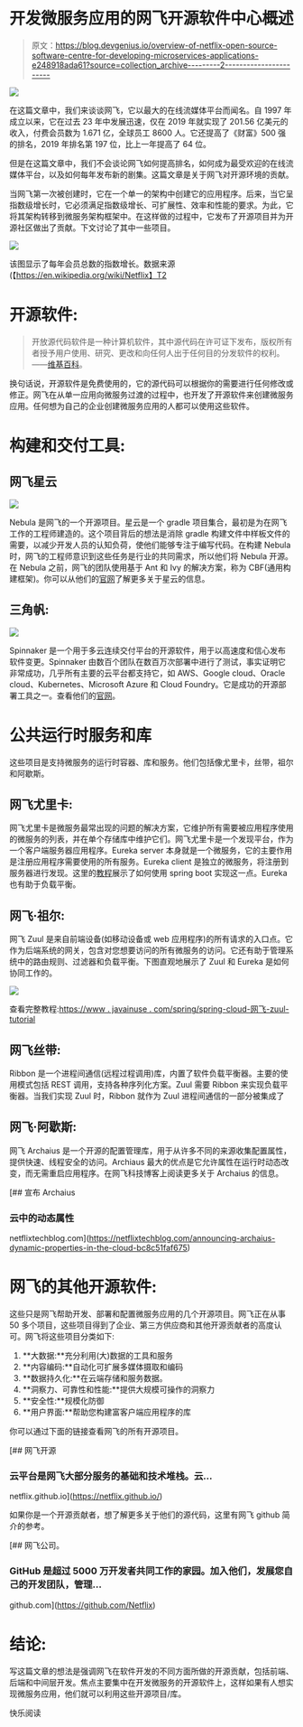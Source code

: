 # 开发微服务应用的网飞开源软件中心概述

> 原文：<https://blog.devgenius.io/overview-of-netflix-open-source-software-centre-for-developing-microservices-applications-e248918ada61?source=collection_archive---------2----------------------->

![](img/dbb8534c265d7e2b1512c49ff533c2e3.png)

在这篇文章中，我们来谈谈网飞，它以最大的在线流媒体平台而闻名。自 1997 年成立以来，它在过去 23 年中发展迅速，仅在 2019 年就实现了 201.56 亿美元的收入，付费会员数为 1.671 亿，全球员工 8600 人。它还提高了《财富》500 强的排名，2019 年排名第 197 位，比上一年提高了 64 位。

但是在这篇文章中，我们不会谈论网飞如何提高排名，如何成为最受欢迎的在线流媒体平台，以及如何每年发布新的剧集。这篇文章是关于网飞对开源环境的贡献。

当网飞第一次被创建时，它在一个单一的架构中创建它的应用程序。后来，当它呈指数级增长时，它必须满足指数级增长、可扩展性、效率和性能的要求。为此，它将其架构转移到微服务架构框架中。在这样做的过程中，它发布了开源项目并为开源社区做出了贡献。下文讨论了其中一些项目。

![](img/22d048397f61e36c507101ab419a1d74.png)

该图显示了每年会员总数的指数增长。数据来源(【https://en.wikipedia.org/wiki/Netflix】T2

# 开源软件:

> 开放源代码软件是一种计算机软件，其中源代码在许可证下发布，版权所有者授予用户使用、研究、更改和向任何人出于任何目的分发软件的权利。——[维基百科](https://en.wikipedia.org/wiki/Open-source_software)。

换句话说，开源软件是免费使用的，它的源代码可以根据你的需要进行任何修改或修正。网飞在从单一应用向微服务过渡的过程中，也开发了开源软件来创建微服务应用。任何想为自己的企业创建微服务应用的人都可以使用这些软件。

# 构建和交付工具:

## 网飞星云

![](img/ae037080bcc877f20ce8bea6dfc6687f.png)

Nebula 是网飞的一个开源项目。星云是一个 gradle 项目集合，最初是为在网飞工作的工程师建造的。这个项目背后的想法是消除 gradle 构建文件中样板文件的需要，以减少开发人员的认知负荷，使他们能够专注于编写代码。在构建 Nebula 时，网飞的工程师意识到这些任务是行业的共同需求，所以他们将 Nebula 开源。在 Nebula 之前，网飞的团队使用基于 Ant 和 Ivy 的解决方案，称为 CBF(通用构建框架)。你可以从他们的[官网](http://nebula-plugins.github.io/)了解更多关于星云的信息。

## 三角帆:

![](img/bba8a9b34fa26b9955f3c5f33d4abfde.png)

Spinnaker 是一个用于多云连续交付平台的开源软件，用于以高速度和信心发布软件变更。Spinnaker 由数百个团队在数百万次部署中进行了测试，事实证明它非常成功，几乎所有主要的云平台都支持它，如 AWS、Google cloud、Oracle cloud、Kubernetes、Microsoft Azure 和 Cloud Foundry。它是成功的开源部署工具之一。查看他们的[官网](https://spinnaker.io/)。

# 公共运行时服务和库

这些项目是支持微服务的运行时容器、库和服务。他们包括像尤里卡，丝带，祖尔和阿歇斯。

## 网飞尤里卡:

网飞尤里卡是微服务最常出现的问题的解决方案，它维护所有需要被应用程序使用的微服务的列表，并在单个存储库中维护它们。网飞尤里卡是一个发现平台，作为一个客户端服务器应用程序。Eureka server 本身就是一个微服务，它的主要作用是注册应用程序需要使用的所有服务。Eureka client 是独立的微服务，将注册到服务器进行发现。这里的[教程](https://dzone.com/articles/netflix-eureka-discovery-microservice)展示了如何使用 spring boot 实现这一点。Eureka 也有助于负载平衡。

## 网飞·祖尔:

网飞 Zuul 是来自前端设备(如移动设备或 web 应用程序)的所有请求的入口点。它作为后端系统的网关，包含对您想要访问的所有微服务的访问。它还有助于管理系统中的路由规则、过滤器和负载平衡。下图直观地展示了 Zuul 和 Eureka 是如何协同工作的。

![](img/7ac057eb64b18e97d0fc5c53808b513a.png)

查看完整教程:[https://www . javainuse . com/spring/spring-cloud-网飞-zuul-tutorial](https://www.javainuse.com/spring/spring-cloud-netflix-zuul-tutorial)

## 网飞丝带:

Ribbon 是一个进程间通信(远程过程调用)库，内置了软件负载平衡器。主要的使用模式包括 REST 调用，支持各种序列化方案。Zuul 需要 Ribbon 来实现负载平衡器。当我们实现 Zuul 时，Ribbon 就作为 Zuul 进程间通信的一部分被集成了

## 网飞·阿歇斯:

网飞 Archaius 是一个开源的配置管理库，用于从许多不同的来源收集配置属性，提供快速、线程安全的访问。Archiaus 最大的优点是它允许属性在运行时动态改变，而无需重启应用程序。在网飞科技博客上阅读更多关于 Archaius 的信息。

[](https://netflixtechblog.com/announcing-archaius-dynamic-properties-in-the-cloud-bc8c51faf675) [## 宣布 Archaius

### 云中的动态属性

netflixtechblog.com](https://netflixtechblog.com/announcing-archaius-dynamic-properties-in-the-cloud-bc8c51faf675) 

# 网飞的其他开源软件:

这些只是网飞帮助开发、部署和配置微服务应用的几个开源项目。网飞正在从事 50 多个项目，这些项目得到了企业、第三方供应商和其他开源贡献者的高度认可。网飞将这些项目分类如下:

1.  **大数据:**充分利用(大)数据的工具和服务
2.  **内容编码:**自动化可扩展多媒体摄取和编码
3.  **数据持久化:**在云端存储和服务数据。
4.  **洞察力、可靠性和性能:**提供大规模可操作的洞察力
5.  **安全性:**规模化防御
6.  **用户界面:**帮助您构建富客户端应用程序的库

你可以通过下面的链接查看网飞的所有开源项目。

[](https://netflix.github.io/) [## 网飞开源

### 云平台是网飞大部分服务的基础和技术堆栈。云…

netflix.github.io](https://netflix.github.io/) 

如果你是一个开源贡献者，想了解更多关于他们的源代码，这里有网飞 github 简介的参考。

[](https://github.com/Netflix) [## 网飞公司。

### GitHub 是超过 5000 万开发者共同工作的家园。加入他们，发展您自己的开发团队，管理…

github.com](https://github.com/Netflix) 

# 结论:

写这篇文章的想法是强调网飞在软件开发的不同方面所做的开源贡献，包括前端、后端和中间层开发。焦点主要集中在开发微服务的开源软件上，这样如果有人想实现微服务应用，他们就可以利用这些开源项目/库。

快乐阅读